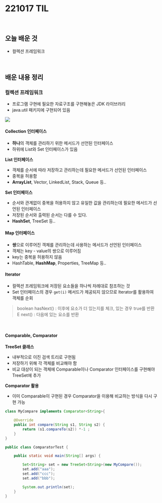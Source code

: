 # 221017 TIL
<br/>

## 오늘 배운 것
- 컬렉션 프레임워크
<br/>

## 배운 내용 정리

### 컬렉션 프레임워크
- 프로그램 구현에 필요한 자료구조를 구현해놓은 JDK 라이브러리
- java.util 패키지에 구현되어 있음
<img src="//gitlab.com/easyspubjava/javacoursework/-/raw/master/Chapter5/5-09/img/colle">
<br/>

#### Collection 인터페이스
- **하나**의 객체를 관리하기 위한 메서드가 선언된 인터페이스
- 하위에 List와 Set 인터페이스가 있음

**List 인터페이스**
- 객체를 순서에 따라 저장하고 관리하는데 필요한 메서드가 선언된 인터페이스
- 중복을 허용함
- **ArrayList**, Vector, LinkedList, Stack, Queue 등..

**Set 인터페이스**
- 순서와 관계없이 중복을 허용하지 않고 유일한 값을 관리하는데 필요한 메서드가 선언된 인터페이스
- 저장된 순서와 출력된 순서는 다를 수 있다.
- **HashSet**, TreeSet 등..

#### Map 인터페이스
- **쌍**으로 이루어진 객체를 관리하는데 사용하는 메서드가 선언된 인터페이스
- 객체는 key - value의 쌍으로 이루어짐
- key는 중복을 허용하지 않음
- HashTable, **HashMap**, Properties, TreeMap 등..

#### Iterator
- 컬렉션 프레임워크에 저장된 요소들을 하나씩 차례대로 참조하는 것
- Set 인터페이스의 경우 `get(i)` 메서드가 제공되지 않으므로 Iterator를 활용하여 객체를 순회
> boolean hasNext() : 이후에 요소가 더 있는지를 체크, 있는 경우 true를 반환 <br/>
> E next() : 다음에 있는 요소를 반환
<br/>

#### Comparable, Comparator

**TreeSet 클래스**
- 내부적으로 이진 검색 트리로 구현됨
- 저장하기 위해 각 객체를 비교해야 함
- 비교 대상이 되는 객체에 Comparable이나 Comparator 인터페이스를 구현해야 TreeSet에 추가

**Comparator 활용**
- 이미 Comparable이 구현된 경우 Comparator을 이용해 비교하는 방식을 다시 구현 가능
```java
class MyCompare implements Comparator<String>{

	@Override
	public int compare(String s1, String s2) {
		return (s1.compareTo(s2)) *-1 ;
	}
}

public class ComparatorTest {

	public static void main(String[] args) {

		Set<String> set = new TreeSet<String>(new MyCompare());
		set.add("aaa");
		set.add("ccc");
		set.add("bbb");

		System.out.println(set);
	}
}
```


